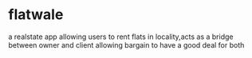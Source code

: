 # flatwale
 a realstate app allowing users to rent flats in locality,acts as a bridge between owner and client allowing bargain to have a good deal for both
